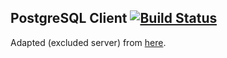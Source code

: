## PostgreSQL Client [![Build Status](https://travis-ci.org/balanced-ops/ansible-postgresql-client.svg)](https://travis-ci.org/balanced-ops/ansible-posgresql-client)

Adapted (excluded server) from [here](https://github.com/Ansibles/postgresql).
